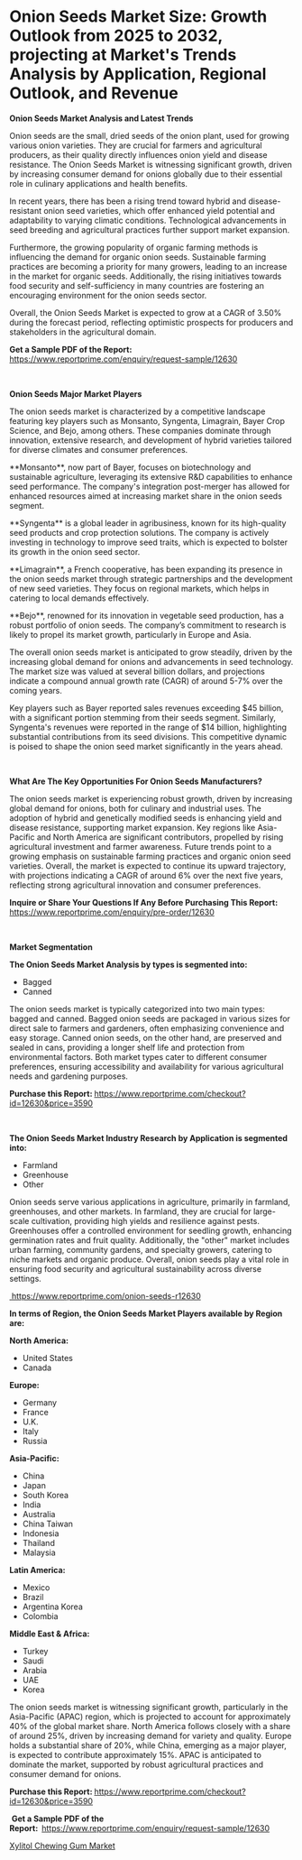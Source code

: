 <p><h1>Onion Seeds Market Size: Growth Outlook from 2025 to 2032, projecting at Market's Trends Analysis by Application, Regional Outlook, and Revenue</h1></p><p><strong>Onion Seeds Market Analysis and Latest Trends</strong></p>
<p><p>Onion seeds are the small, dried seeds of the onion plant, used for growing various onion varieties. They are crucial for farmers and agricultural producers, as their quality directly influences onion yield and disease resistance. The Onion Seeds Market is witnessing significant growth, driven by increasing consumer demand for onions globally due to their essential role in culinary applications and health benefits. </p><p>In recent years, there has been a rising trend toward hybrid and disease-resistant onion seed varieties, which offer enhanced yield potential and adaptability to varying climatic conditions. Technological advancements in seed breeding and agricultural practices further support market expansion.</p><p>Furthermore, the growing popularity of organic farming methods is influencing the demand for organic onion seeds. Sustainable farming practices are becoming a priority for many growers, leading to an increase in the market for organic seeds. Additionally, the rising initiatives towards food security and self-sufficiency in many countries are fostering an encouraging environment for the onion seeds sector.</p><p>Overall, the Onion Seeds Market is expected to grow at a CAGR of 3.50% during the forecast period, reflecting optimistic prospects for producers and stakeholders in the agricultural domain.</p></p>
<p><strong>Get a Sample PDF of the Report:&nbsp;</strong> <a href="https://www.reportprime.com/enquiry/request-sample/12630?utm_campaign=1892&utm_medium=2&utm_source=Github&utm_content=ia&utm_term=19032025&utm_id=onion-seeds">https://www.reportprime.com/enquiry/request-sample/12630</a></p>
<p>&nbsp;</p>
<p><strong>Onion Seeds Major Market Players</strong></p>
<p><p>The onion seeds market is characterized by a competitive landscape featuring key players such as Monsanto, Syngenta, Limagrain, Bayer Crop Science, and Bejo, among others. These companies dominate through innovation, extensive research, and development of hybrid varieties tailored for diverse climates and consumer preferences.</p><p>**Monsanto**, now part of Bayer, focuses on biotechnology and sustainable agriculture, leveraging its extensive R&D capabilities to enhance seed performance. The company's integration post-merger has allowed for enhanced resources aimed at increasing market share in the onion seeds segment.</p><p>**Syngenta** is a global leader in agribusiness, known for its high-quality seed products and crop protection solutions. The company is actively investing in technology to improve seed traits, which is expected to bolster its growth in the onion seed sector.</p><p>**Limagrain**, a French cooperative, has been expanding its presence in the onion seeds market through strategic partnerships and the development of new seed varieties. They focus on regional markets, which helps in catering to local demands effectively.</p><p>**Bejo**, renowned for its innovation in vegetable seed production, has a robust portfolio of onion seeds. The company’s commitment to research is likely to propel its market growth, particularly in Europe and Asia.</p><p>The overall onion seeds market is anticipated to grow steadily, driven by the increasing global demand for onions and advancements in seed technology. The market size was valued at several billion dollars, and projections indicate a compound annual growth rate (CAGR) of around 5-7% over the coming years.</p><p>Key players such as Bayer reported sales revenues exceeding $45 billion, with a significant portion stemming from their seeds segment. Similarly, Syngenta's revenues were reported in the range of $14 billion, highlighting substantial contributions from its seed divisions. This competitive dynamic is poised to shape the onion seed market significantly in the years ahead.</p></p>
<p>&nbsp;</p>
<p><strong>What Are The Key Opportunities For Onion Seeds Manufacturers?</strong></p>
<p><p>The onion seeds market is experiencing robust growth, driven by increasing global demand for onions, both for culinary and industrial uses. The adoption of hybrid and genetically modified seeds is enhancing yield and disease resistance, supporting market expansion. Key regions like Asia-Pacific and North America are significant contributors, propelled by rising agricultural investment and farmer awareness. Future trends point to a growing emphasis on sustainable farming practices and organic onion seed varieties. Overall, the market is expected to continue its upward trajectory, with projections indicating a CAGR of around 6% over the next five years, reflecting strong agricultural innovation and consumer preferences.</p></p>
<p><strong>Inquire or Share Your Questions If Any Before Purchasing This Report:</strong> <a href="https://www.reportprime.com/enquiry/pre-order/12630?utm_campaign=1892&utm_medium=2&utm_source=Github&utm_content=ia&utm_term=19032025&utm_id=onion-seeds">https://www.reportprime.com/enquiry/pre-order/12630</a></p>
<p>&nbsp;</p>
<p><strong>Market Segmentation</strong></p>
<p><strong>The Onion Seeds Market Analysis by types is segmented into:</strong></p>
<p><ul><li>Bagged</li><li>Canned</li></ul></p>
<p><p>The onion seeds market is typically categorized into two main types: bagged and canned. Bagged onion seeds are packaged in various sizes for direct sale to farmers and gardeners, often emphasizing convenience and easy storage. Canned onion seeds, on the other hand, are preserved and sealed in cans, providing a longer shelf life and protection from environmental factors. Both market types cater to different consumer preferences, ensuring accessibility and availability for various agricultural needs and gardening purposes.</p></p>
<p><strong>Purchase this Report:&nbsp;</strong><a href="https://www.reportprime.com/checkout?id=12630&price=3590&utm_campaign=1892&utm_medium=2&utm_source=Github&utm_content=ia&utm_term=19032025&utm_id=onion-seeds">https://www.reportprime.com/checkout?id=12630&price=3590</a></p>
<p>&nbsp;</p>
<p><strong>The Onion Seeds Market Industry Research by Application is segmented into:</strong></p>
<p><ul><li>Farmland</li><li>Greenhouse</li><li>Other</li></ul></p>
<p><p>Onion seeds serve various applications in agriculture, primarily in farmland, greenhouses, and other markets. In farmland, they are crucial for large-scale cultivation, providing high yields and resilience against pests. Greenhouses offer a controlled environment for seedling growth, enhancing germination rates and fruit quality. Additionally, the "other" market includes urban farming, community gardens, and specialty growers, catering to niche markets and organic produce. Overall, onion seeds play a vital role in ensuring food security and agricultural sustainability across diverse settings.</p></p>
<p><a href="https://www.reportprime.com/onion-seeds-r12630?utm_campaign=1892&utm_medium=2&utm_source=Github&utm_content=ia&utm_term=19032025&utm_id=onion-seeds">&nbsp;https://www.reportprime.com/onion-seeds-r12630</a></p>
<p><strong>In terms of Region, the Onion Seeds Market Players available by Region are:</strong></p>
<p>
    <p> <strong> North America: </strong>
        <ul>
            <li>United States</li>
            <li>Canada</li>
        </ul>
        </p> 
    <p> <strong> Europe: </strong>
        <ul>
            <li>Germany</li>
            <li>France</li>
            <li>U.K.</li>
            <li>Italy</li>
            <li>Russia</li>
        </ul>
        </p> 
    <p> <strong> Asia-Pacific: </strong>
        <ul>
            <li>China</li>
            <li>Japan</li>
            <li>South Korea</li>
            <li>India</li>
            <li>Australia</li>
            <li>China Taiwan</li>
            <li>Indonesia</li>
            <li>Thailand</li>
            <li>Malaysia</li>
        </ul>
        </p> 
    <p> <strong> Latin America: </strong>
        <ul>
            <li>Mexico</li>
            <li>Brazil</li>
            <li>Argentina Korea</li>
            <li>Colombia</li>
        </ul>
        </p> 
    <p> <strong> Middle East & Africa: </strong>
        <ul>
            <li>Turkey</li>
            <li>Saudi</li>
            <li>Arabia</li>
            <li>UAE</li>
            <li>Korea</li>
        </ul>
    </p>
    </p>
<p><p>The onion seeds market is witnessing significant growth, particularly in the Asia-Pacific (APAC) region, which is projected to account for approximately 40% of the global market share. North America follows closely with a share of around 25%, driven by increasing demand for variety and quality. Europe holds a substantial share of 20%, while China, emerging as a major player, is expected to contribute approximately 15%. APAC is anticipated to dominate the market, supported by robust agricultural practices and consumer demand for onions.</p></p>
<p><strong>Purchase this Report: </strong><a href="https://www.reportprime.com/checkout?id=12630&price=3590&utm_campaign=1892&utm_medium=2&utm_source=Github&utm_content=ia&utm_term=19032025&utm_id=onion-seeds">https://www.reportprime.com/checkout?id=12630&price=3590</a></p>
<p>&nbsp;<strong>Get a Sample PDF of the Report:&nbsp;&nbsp;</strong><a href="https://www.reportprime.com/enquiry/request-sample/12630?utm_campaign=1892&utm_medium=2&utm_source=Github&utm_content=ia&utm_term=19032025&utm_id=onion-seeds">https://www.reportprime.com/enquiry/request-sample/12630</a></p>
<p><strong></strong></p>
<p><p><a href="https://github.com/provorikovar/Market-Research-Report-List-7/blob/main/xylitol-chewing-gum-market.md?utm_campaign=1892&utm_medium=2&utm_source=Github&utm_content=ia&utm_term=19032025&utm_id=onion-seeds">Xylitol Chewing Gum Market</a></p></p>